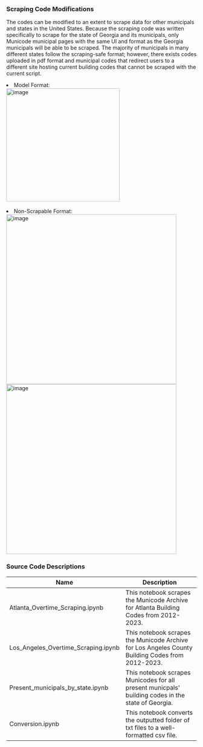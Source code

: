 ### Scraping Code Modifications
The codes can be modified to an extent to scrape data for other municipals and states in the United States. Because the scraping code was written specifically to scrape for the state of Georgia and its municipals, 
only Municode municipal pages with the same UI and format as the Georgia municipals will be able to be scraped. The majority of municipals in many different states follow the scraping-safe format;
however, there exists codes uploaded in pdf format and municipal codes that redirect users to a different site hosting current building codes that cannot be scraped with the current script.
<li>
  Model Format:
</li>
<img width="300" alt="image" src="https://github.com/macarah/Municode/assets/115976408/26fefaf8-8c9a-45c6-b222-f2f0e88e8823">
<br></br>
<li>
  Non-Scrapable Format:
</li>
<img width="450" alt="image" src="https://github.com/macarah/Municode/assets/115976408/e7d1e976-34bd-44e0-adbc-778c8fce4ce2">
<img width="450" alt="image" src="https://github.com/macarah/Municode/assets/115976408/086bb421-63d5-45b7-a3df-4bd72ed0ed8b">

### Source Code Descriptions
| Name           | Description                                                |
|----------------|------------------------------------------------------------|
| Atlanta_Overtime_Scraping.ipynb  | This notebook scrapes the Municode Archive for Atlanta Building Codes from 2012-2023. |
| Los_Angeles_Overtime_Scraping.ipynb  | This notebook scrapes the Municode Archive for Los Angeles County Building Codes from 2012-2023. |
| Present_municipals_by_state.ipynb  | This notebook scrapes Municodes for all present municpals' building codes in the state of Georgia. |
| Conversion.ipynb  | This notebook converts the outputted folder of txt files to a well-formatted csv file. |
